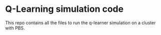 # Q-Learning simulation code

This repo contains all the files to run the q-learner simulation on a cluster with PBS.